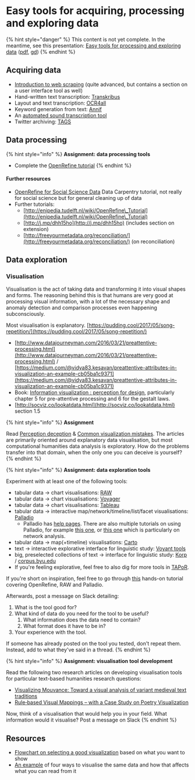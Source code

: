 # Easy tools for acquiring, processing and exploring data

{% hint style="danger" %}
This content is not yet complete. In the meantime, see this presentation: [Easy tools for processing and exploring data](https://docs.google.com/presentation/d/e/2PACX-1vQ0GNUtEwkYQ4NyRki6SohJ2DLS0wt4MKF3cVzuU7UlLq9yUij5Qd2ZgFltEb8KcPp7aYOXrSLFMdYa/pub?start=false\&loop=false\&delayms=3000) ([pdf](https://docs.google.com/presentation/d/1RF4s0AJuoVUAQIdw3c4Sf5ozLIb2Kd\_vNN1SXp8IqFg/export/pdf), [gd](https://docs.google.com/presentation/d/1RF4s0AJuoVUAQIdw3c4Sf5ozLIb2Kd\_vNN1SXp8IqFg/edit?usp=sharing))
{% endhint %}

## Acquiring data

* [Introduction to web scraping](https://librarycarpentry.org/lc-webscraping/) (quite advanced, but contains a section on a user interface tool as well)
* Hand-written text transcription: [Transkribus](https://transkribus.eu/)
* Layout and text transcription: [OCR4all](https://github.com/OCR4all/getting\_started)
* Keyword generation from text: [Annif](http://annif.org/)
* An [automated sound transcription tool](https://www.google.com/search?q=automated+sound+transcription)
* Twitter archiving: [TAGS](https://tags.hawksey.info/)

## Data processing

{% hint style="info" %}
**Assignment: data processing tools**

* Complete the [OpenRefine tutorial](https://programminghistorian.org/lessons/cleaning-data-with-openrefine)
{% endhint %}

#### Further resources

* [OpenRefine for Social Science Data](https://datacarpentry.org/openrefine-socialsci/) Data Carpentry tutorial, not really for social science but for general cleaning up of data
* Further tutorials:
  * [http://enipedia.tudelft.nl/wiki/OpenRefine\_Tutorial](http://enipedia.tudelft.nl/wiki/OpenRefine\_Tutorial)
  * [http://j.mp/dhh15ho](http://j.mp/dhh15ho) (includes section on extension)
  * [http://freeyourmetadata.org/reconciliation/](http://freeyourmetadata.org/reconciliation/) (on reconciliation)

## Data exploration

### Visualisation

Visualisation is the act of taking data and transforming it into visual shapes and forms. The reasoning behind this is that humans are very good at processing visual information, with a lot of the necessary shape and anomaly detection and comparison processes even happening subconsciously.

Most visualisation is explanatory. [https://pudding.cool/2017/05/song-repetition/](https://pudding.cool/2017/05/song-repetition/)

* [http://www.datajourneyman.com/2016/03/21/preattentive-processing.html](http://www.datajourneyman.com/2016/03/21/preattentive-processing.html) / [https://medium.com/@vidya83.kesavan/preattentive-attributes-in-visualization-an-example-cb05ba1c9371](https://medium.com/@vidya83.kesavan/preattentive-attributes-in-visualization-an-example-cb05ba1c9371)
* Book: [Information visualization : perception for design](https://www.elsevier.com/books/information-visualization/ware/978-0-12-381464-7), particularly chapter 5 for pre-attentive processing and 6 for the gestalt laws.
* [http://socviz.co/lookatdata.html](http://socviz.co/lookatdata.html) section 1.5

{% hint style="info" %}
**Assignment**

Read [Perception deception](https://infoactive.co/data-design/ch17.html) & [Common visualization mistakes](https://infoactive.co/data-design/ch18.html). The articles are primarily oriented around explanatory data visualisation, but most computational humanities data analysis is exploratory. How do the problems transfer into that domain, when the only one you can deceive is yourself?
{% endhint %}

{% hint style="info" %}
**Assignment: data exploration tools**

Experiment with at least one of the following tools:

* tabular data → chart visualisations: [RAW](http://rawgraphs.io/)​
* tabular data → chart visualisations: [Voyager](http://vega.github.io/voyager/)
* tabular data → chart visualisations: ​[Tableau](https://www.tableau.com/)​
* tabular data → ​interactive map/network/timeline/list/facet visualisations: [Palladio](https://moodle.helsinki.fi/hdlab.stanford.edu/palladio/)​
  * Palladio has [help pages](http://hdlab.stanford.edu/palladio/help/). There are also multiple tutorials on using Palladio, for example [this one](http://miriamposner.com/blog/getting-started-with-palladio/), or [this one](https://programminghistorian.org/en/lessons/creating-network-diagrams-from-historical-sources) which is particularly on network analysis.
* tabular data → map(+timeline) visualisations: ​[Carto](https://carto.com/)​
* ​text →​ interactive explorative interface for linguistic study: [Voyant tools](https://voyant-tools.org/)​
* ​big, preselected collections of text → interface for linguistic study: [Korp](https://moodle.helsinki.fi/korp.csc.fi) / [corpus.byu.edu](http://corpus.byu.edu/)​
* If you're feeling explorative, feel free to also dig for more tools in  [TAPoR](http://tapor.ca/home).

If you're short on inspiration, feel free to go through [this](https://docs.google.com/document/d/13I7svLlqrg7i0iisw2E\_v48Gae5tnXVFWxmeHyGAKFU/edit) hands-on tutorial covering OpenRefine, RAW and Palladio.

Afterwards, post a message on Slack detailing:

1. What is the tool good for?
2. What kind of data do you need for the tool to be useful?&#x20;
   1. What information does the data need to contain?
   2. What format does it have to be in?
3. Your experience with the tool.

If someone has already posted on the tool you tested, don't repeat them. Instead, add to what they've said in a thread.
{% endhint %}



{% hint style="info" %}
**Assignment: visualisation tool development**

Read the following two research articles on developing visualisation tools for particular text-based humanities research questions:

* [Visualizing Mouvance: Toward a visual analysis of variant medieval text traditions](https://doi.org/10.1093/llc/fqx033)
* [Rule‐based Visual Mappings – with a Case Study on Poetry Visualization](https://onlinelibrary.wiley.com/doi/full/10.1111/cgf.12125)

Now, think of a visualisation that would help you in your field. What information would it visualise? Post a message on Slack&#x20;
{% endhint %}

## Resources

* [Flowchart on selecting a good visualization](http://extremepresentation.typepad.com/files/choosing-a-good-chart-09.pdf) based on what you want to show&#x20;
* [An example](http://daydreamingnumbers.com/blog/4-ways-to-visualize-likert-scales/) of four ways to visualise the same data and how that affects what you can read from it
